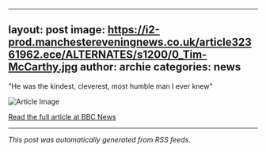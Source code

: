   ---
  layout: post
  image: https://i2-prod.manchestereveningnews.co.uk/article32361962.ece/ALTERNATES/s1200/0_Tim-McCarthy.jpg
  author: archie
  categories: news
  ---

  "He was the kindest, cleverest, most humble man I ever knew"

  ![Article Image](https://i2-prod.manchestereveningnews.co.uk/article32361962.ece/ALTERNATES/s1200/0_Tim-McCarthy.jpg)

  [Read the full article at BBC News](https://www.manchestereveningnews.co.uk/news/greater-manchester-news/pub-host-special-viewing-chase-32361798)

  ---
  *This post was automatically generated from RSS feeds.*
  